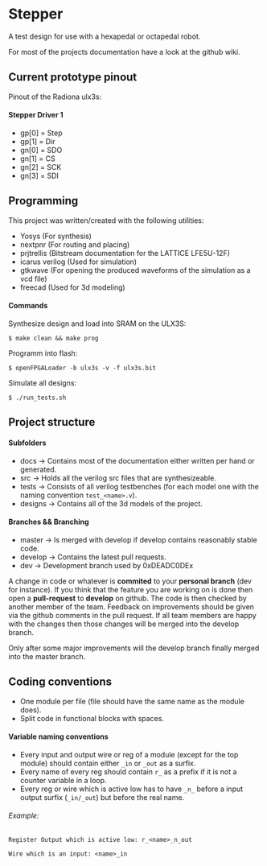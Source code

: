 # Stepper
A test design for use with a hexapedal or octapedal robot.

For most of the projects documentation have a look at the github wiki.

## Current prototype pinout
Pinout of the Radiona ulx3s:
#### Stepper Driver 1
* gp[0] = Step
* gp[1] = Dir
* gn[0] = SDO
* gn[1] = CS
* gn[2] = SCK
* gn[3] = SDI


## Programming
This project was written/created with the following utilities:
* Yosys (For synthesis)
* nextpnr (For routing and placing)
* prjtrellis (Bitstream documentation for the LATTICE LFE5U-12F)
* icarus verilog (Used for simulation)
* gtkwave (For opening the produced waveforms of the simulation as a vcd file)
* freecad (Used for 3d modeling)

#### Commands
Synthesize design and load into SRAM on the ULX3S:

`$ make clean && make prog`

Programm into flash:

`$ openFPGALoader -b ulx3s -v -f ulx3s.bit`

Simulate all designs:

`$ ./run_tests.sh`

## Project structure
#### Subfolders
* docs -> Contains most of the documentation either written per hand or generated.
* src -> Holds all the verilog src files that are synthesizeable.
* tests -> Consists of all verilog testbenches (for each model one with the naming convention `test_<name>.v`).
* designs -> Contains all of the 3d models of the project.

#### Branches && Branching
* master -> Is merged with develop if develop contains reasonably stable code.
* develop -> Contains the latest pull requests.
* dev -> Development branch used by 0xDEADC0DEx

A change in code or whatever is **commited** to your **personal branch** (dev for instance).
If you think that the feature you are working on is done then open a **pull-request** to **develop** on github.
The code is then checked by another member of the team. Feedback on improvements should be given via the github comments in the pull request.
If all team members are happy with the changes then those changes will be merged into the develop branch.

Only after some major improvements will the develop branch finally merged into the master branch.

## Coding conventions
* One module per file (file should have the same name as the module does).
* Split code in functional blocks with spaces.

#### Variable naming conventions
* Every input and output wire or reg of a module (except for the top module) should contain either `_in` or `_out` as a surfix.
* Every name of every reg should contain `r_` as a prefix if it is not a counter variable in a loop.
* Every reg or wire which is active low has to have `_n_` before a input output surfix (`_in/_out`) but before the real name.

###### Example:
`Register Output which is active low: r_<name>_n_out`

`Wire which is an input: <name>_in`
